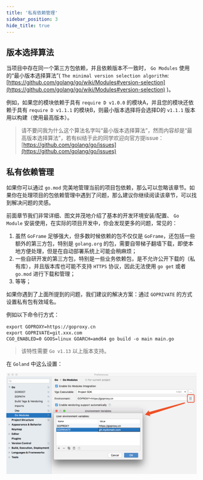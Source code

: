 ```yaml
---
title: '私有依赖管理'
sidebar_position: 3
hide_title: true
---
```


## 版本选择算法

当项目中存在同一个第三方包依赖，并且依赖版本不一致时， `Go Modules` 使用的“最小版本选择算法”( `The minimal version selection algorithm`: [https://github.com/golang/go/wiki/Modules#version-selection](https://github.com/golang/go/wiki/Modules#version-selection) )。

例如，如果您的模块依赖于具有 `require D v1.0.0` 的模块A，并且您的模块还依赖于具有 `require D v1.1.1` 的模块B，则最小版本选择将会选择D的 `v1.1.1` 版本用以构建（使用最高版本）。

> 请不要问我为什么这个算法名字叫“最小版本选择算法”，然而内容却是“最高版本选择算法”，若有纠结于此的同学欢迎向官方提issue： [https://github.com/golang/go/issues](https://github.com/golang/go/issues)

## 私有依赖管理

如果你可以通过 `go.mod` 完美地管理当前的项目包依赖，那么可以忽略该章节。如果你在处理项目的包依赖管理中遇到了问题，那么建议你继续阅读该章节，可以找到解决问题的灵感。

前面章节我们非常详细、图文并茂地介绍了基本的开发环境安装/配置、 `Go Module` 安装使用，在实际的项目开发中，你会发现更多的问题，常见的：

1. 虽然 `GoFrame` 足够强大，但多数时候依赖的包不仅仅是 `GoFrame`，还包括一些额外的第三方包，特别是 `golang.org` 的包，需要自带梯子翻墙下载，即使本地方便处理，但是在自动部署系统上可能会稍麻烦；
2. 一些自研开发的第三方包，特别是一些业务依赖包，是不允许公开下载的（私有库），并且版本库也可能不支持 `HTTPS` 协议，因此无法使用 `go get` 或者 `go.mod` 进行下载和管理；
3. 等等；

如果你遇到了上面所提到的问题，我们建议的解决方案：通过 `GOPRIVATE` 的方式设置私有包有效域名。

例如以下命令行方式：

```
export GOPROXY=https://goproxy.cn
export GOPRIVATE=git.xxx.com
CGO_ENABLED=0 GOOS=linux GOARCH=amd64 go build -o main main.go
```

> 该特性需要 `Go v1.13` 以上版本支持。

在 `Goland` 中这么设置：

![](/markdown/116a7861256e6729af00a905be6f5909.png)